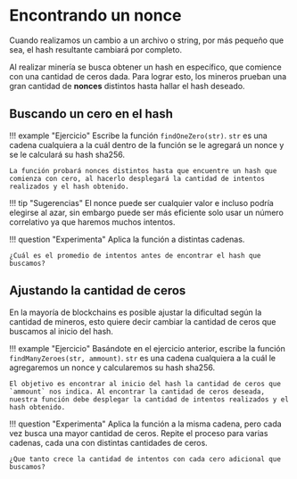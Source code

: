 # Encontrando un nonce

Cuando realizamos un cambio a un archivo o string, por más pequeño que sea, el hash resultante cambiará por completo.

Al realizar minería se busca obtener un hash en específico, que comience con una cantidad de ceros dada. Para lograr esto, los mineros prueban una gran cantidad de **nonces** distintos hasta hallar el hash deseado.

## Buscando un cero en el hash

!!! example "Ejercicio"
    Escribe la función `findOneZero(str)`. `str` es una cadena cualquiera a la cuál dentro de la función se le agregará un nonce y se le calculará su hash sha256. 
    
    La función probará nonces distintos hasta que encuentre un hash que comienza con cero, al hacerlo desplegará la cantidad de intentos realizados y el hash obtenido.

!!! tip "Sugerencias"
    El nonce puede ser cualquier valor e incluso podría elegirse al azar, sin embargo puede ser más eficiente solo usar un número correlativo ya que haremos muchos intentos.

!!! question "Experimenta"
    Aplica la función a distintas cadenas.

    ¿Cuál es el promedio de intentos antes de encontrar el hash que buscamos?

## Ajustando la cantidad de ceros

En la mayoría de blockchains es posible ajustar la dificultad según la cantidad de mineros, esto quiere decir cambiar la cantidad de ceros que buscamos al inicio del hash.

!!! example "Ejercicio"
    Basándote en el ejercicio anterior, escribe la función `findManyZeroes(str, ammount)`. `str` es una cadena cualquiera a la cuál le agregaremos un nonce y calcularemos su hash sha256. 
    
    El objetivo es encontrar al inicio del hash la cantidad de ceros que `ammount` nos indica. Al encontrar la cantidad de ceros deseada, nuestra función debe desplegar la cantidad de intentos realizados y el hash obtenido.

!!! question "Experimenta"
    Aplica la función a la misma cadena, pero cada vez busca una mayor cantidad de ceros. Repite el proceso para varias cadenas, cada una con distintas cantidades de ceros.
    
    ¿Que tanto crece la cantidad de intentos con cada cero adicional que buscamos?